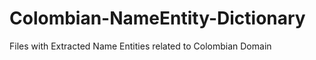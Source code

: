 Colombian-NameEntity-Dictionary
===============================

Files with Extracted Name Entities related to Colombian Domain